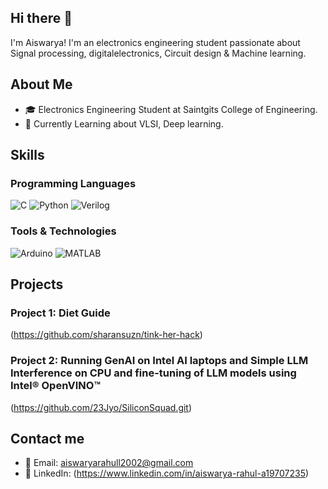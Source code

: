 ## Hi there 👋
   I'm Aiswarya! I'm an electronics engineering student passionate about  Signal processing, digitalelectronics, Circuit design & Machine learning.

## About Me

- 🎓 Electronics Engineering Student at Saintgits College of Engineering.
- 🌱 Currently Learning about VLSI, Deep learning.

## Skills

### Programming Languages

![C](https://img.shields.io/badge/-C-00599C?style=flat&logo=c&logoColor=white)
![Python](https://img.shields.io/badge/-Python-3776AB?style=flat&logo=python&logoColor=white)
![Verilog](https://img.shields.io/badge/-Verilog-0D76A8?style=flat&logo=verilog&logoColor=white)

### Tools & Technologies

![Arduino](https://img.shields.io/badge/-Arduino-00979D?style=flat&logo=arduino&logoColor=white)
![MATLAB](https://img.shields.io/badge/-MATLAB-0076A8?style=flat&logo=mathworks&logoColor=white)

## Projects

### Project 1: Diet Guide

(https://github.com/sharansuzn/tink-her-hack)

### Project 2: Running GenAI on Intel AI laptops and Simple LLM Interference on CPU and fine-tuning of LLM models using Intel® OpenVINO™

(https://github.com/23Jyo/SiliconSquad.git)

## Contact me

- 📧 Email: aiswaryarahull2002@gmail.com
- 💼 LinkedIn: (https://www.linkedin.com/in/aiswarya-rahul-a19707235)
